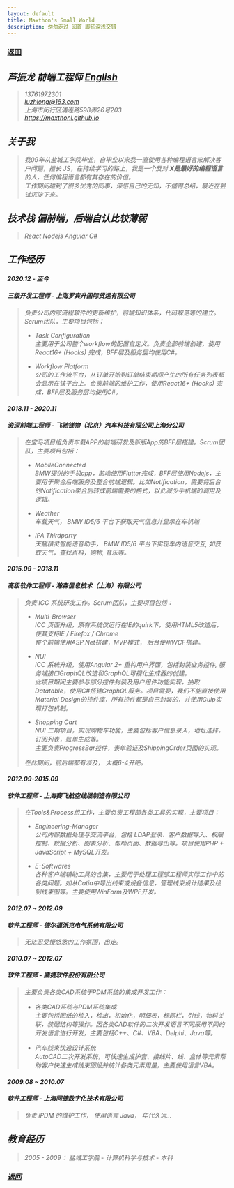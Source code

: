 ```yaml
---
layout: default
title: Maxthon's Small World
description: 匆匆走过 回首 脚印深浅交错
---
```

### <span class="noprint">[返回](../index.html)</span>

## <i class="fa fa-mars"> 芦振龙 前端工程师 <span class="noprint">[English](./myself-en.html)</span>
> 13761972301   
> <luzhlong@163.com>   
> 上海市闵行区浦连路598弄26号203   
> <https://maxthonl.github.io>

## 关于我
> 我09年从盐城工学院毕业，自毕业以来我一直使用各种编程语言来解决客户问题，擅长 JS，在持续学习的路上，我是一个反对 **X是最好的编程语言** 的人，任何编程语言都有其存在的价值。    
> 工作期间碰到了很多优秀的同事，深感自己的无知，不懂得总结，最近在尝试沉淀下来。
  
## 技术栈 偏前端，后端自认比较薄弱
> React
> Nodejs
> Angular
> C#

## 工作经历
#### 2020.12 - 至今
#### 三级开发工程师 - 上海罗宾升国际货运有限公司
> 负责公司内部流程软件的更新维护，前端知识体系，代码规范等的建立。Scrum团队，主要项目包括：  
> * Task Configuration   
> 主要用于公司整个workflow的配置自定义。负责全部前端创建，使用React16+ (Hooks) 完成，BFF层及服务层均使用C#。
>
> * Workflow Platform   
> 公司的工作流平台，从订单开始到订单结束期间产生的所有任务列表都会显示在该平台上。负责前端的维护工作，使用React16+ (Hooks) 完成，BFF层及服务层均使用C#。
>

#### 2018.11 - 2020.11
#### 资深前端工程师 - 飞驰镁物（北京）汽车科技有限公司上海分公司
> 在宝马项目组负责车载APP的前端研发及新版App的BFF层搭建。Scrum团队，主要项目包括：  
> * MobileConnected   
> BMW提供的手机app，前端使用Flutter完成，BFF层使用Nodejs，主要用于聚合后端服务及整合前端逻辑。比如Notification，需要将后台的Notification聚合后转成前端需要的格式，以此减少手机端的调用及逻辑。
>
> * Weather   
> 车载天气， BMW ID5/6 平台下获取天气信息并显示在车机端
>
> * IPA Thirdparty    
> 天猫精灵智能语音助手， BMW ID5/6 平台下实现车内语音交互, 如获取天气，查找百科，购物, 音乐等。 
>

#### 2015.09 - 2018.11
#### 高级软件工程师 - 瀚森信息技术（上海）有限公司
> 负责 ICC 系统研发工作。Scrum团队，主要项目包括：
> * Multi-Browser   
> ICC 页面升级，原有系统仅运行在IE的quirk下，使用HTML5改造后，使其支持IE / Firefox / Chrome   
> 整个前端使用ASP.Net搭建，MVP模式， 后台使用WCF搭建。
>
> * NUI            
> ICC 系统升级，使用Angular 2+ 重构用户界面，包括封装业务控件, 服务端接口GraphQL改造和GraphQL可视化生成器的创建。   
> 此项目期间主要参与部分控件封装及用户组件功能实现，抽取Datatable，使用C#搭建GraphQL服务。项目需要，我们不能直接使用Material Design的控件库，所有控件都是自己封装的，并使用Gulp实现打包机制。
>
> * Shopping Cart  
> NUI 二期项目，实现购物车功能，主要包括客户信息录入，地址选择，订阅列表，账单生成等。   
> 主要负责ProgressBar控件，表单验证及ShippingOrder页面的实现。
>
> 在此期间，前后端都有涉及， 大概6-4开吧。

#### 2012.09-2015.09
#### 软件工程师 - 上海赛飞航空线缆制造有限公司
> 在Tools&Process组工作，主要负责工程部各类工具的实现，主要项目：
> * Engineering-Manager   
> 公司内部数据处理与交流平台，包括 LDAP登录、客户数据导入、权限控制、数据分析、图表分析、帮助页面、数据导出等。项目使用PHP + JavaScript + MySQL开发。
>
> * E-Softwares   
> 各种客户端辅助工具的合集，主要用于处理工程部工程师实际工作中的各类问题。如从Catia中导出线束或设备信息，管理线束设计结果及绘制线束图等。主要使用WinForm及WPF开发。

#### 2012.07 ~ 2012.09
#### 软件工程师 - 德尔福派克电气系统有限公司
> 无法忍受慢悠悠的工作氛围，出走。

#### 2010.07 ~ 2012.07
#### 软件工程师 - 鼎捷软件股份有限公司
> 主要负责各类CAD系统于PDM系统的集成开发工作：
> * 各类CAD系统与PDM系统集成   
主要包括图纸的检入，检出，初始化，明细表，标题栏，引线，物料关联，装配结构等操作。因各类CAD软件的二次开发语言不同采用不同的开发语言进行开发，主要包括C++、C#、VBA、Delphi、Java等。
>
> * 汽车线束快速设计系统   
AutoCAD二次开发系统，可快速生成护套、接线片、线、盒体等元素帮助客户快速生成线束图纸并统计各类元素用量，主要使用语言VBA。
>

#### 2009.08 ~ 2010.07
#### 软件工程师 - 上海同捷数字化技术有限公司
> 负责 iPDM 的维护工作， 使用语言 Java， 年代久远...

## 教育经历
> 2005 - 2009： 盐城工学院 - 计算机科学与技术 - 本科


### <span class="noprint">[返回](../index.html)</span>
